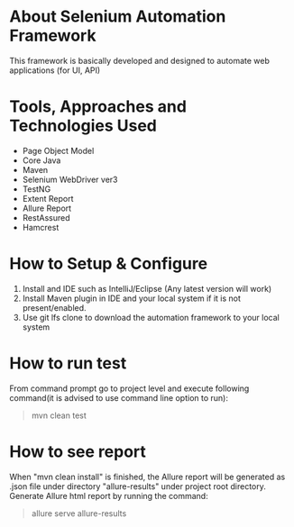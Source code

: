 # About Selenium Automation Framework
This framework is basically developed and designed to automate web applications (for UI, API)
# Tools, Approaches and Technologies Used
- Page Object Model
- Core Java
- Maven
- Selenium WebDriver ver3
- TestNG
- Extent Report
- Allure Report
- RestAssured
- Hamcrest
# How to Setup & Configure
1. Install and IDE such as IntelliJ/Eclipse (Any latest version will work)
2. Install Maven plugin in IDE and your local system if it is not present/enabled.
3. Use git lfs clone to download the automation framework to your local system
# How to run test
From command prompt go to project level and execute following command(it is advised to use command line option to run): 
> mvn clean test
# How to see report
When "mvn clean install" is finished, the Allure report will be generated as .json file under directory "allure-results" under project root directory. Generate Allure html report by running the command:
> allure serve allure-results
